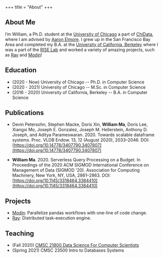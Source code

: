 +++
title = "About"
+++

## About Me

I’m William, a Ph.D. student at the [University of Chicago](https://www.uchicago.edu)
a part of [ChiData](https://data.cs.uchicago.edu), 
where I am advised by [Aaron Elmore](http://people.cs.uchicago.edu/~aelmore/). 
I grew up in the San Francisco Bay Area and completed my B.A. at the [University of California, Berkeley](https://berkeley.edu)
where I was a part of the [RISE Lab](https://rise.cs.berkeley.edu) and worked a variety of amazing projects, such as [Ray](https://github.com/ray-project/ray) and [Modin](https://github.com/modin-project/modin)!

## Education

* (2020 - Now) University of Chicago -- Ph.D. in Computer Science 
* (2020 - 2021) University of Chicago -- M.Sc. in Computer Science 
* (2016 - 2020) University of California, Berkeley -- B.A. in Computer Science

## Publications

* Devin Petersohn, Stephen Macke, Doris Xin, **William Ma**, Doris Lee, Xiangxi Mo, Joseph E. Gonzalez, Joseph M. Hellerstein, Anthony D. Joseph, and Aditya Parameswaran. 2020. Towards scalable dataframe systems. Proc. VLDB Endow. 13, 12 (August 2020), 2033–2046. DOI:[https://doi.org/10.14778/3407790.3407807](https://doi.org/10.14778/3407790.3407807)

* **William Ma**. 2020. Serverless Query Processing on a Budget. In Proceedings of the 2020 ACM SIGMOD International Conference on Management of Data (SIGMOD '20). Association for Computing Machinery, New York, NY, USA, 2861–2863. DOI:[https://doi.org/10.1145/3318464.3384410](https://doi.org/10.1145/3318464.3384410)

## Projects

* [Modin](https://github.com/modin-project/modin): Parallelize pandas workflows with one-line of code change.
* [Ray](https://github.com/ray-project/ray): Distributed task-execution engine.

## Teaching

* (Fall 2020) [CMSC 21800 Data Science For Computer Scientists](http://sanjayk.io/cmsc21800/)
* (Spring 2021) CMSC 23500 Intro to Databases Systems
